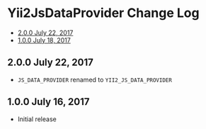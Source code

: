 # Yii2JsDataProvider Change Log

- [2.0.0 July 22, 2017](#200-july-22-2017)
- [1.0.0 July 18, 2017](#100-july-18-2017)

## 2.0.0 July 22, 2017

- `JS_DATA_PROVIDER` renamed to `YII2_JS_DATA_PROVIDER`

## 1.0.0 July 16, 2017

- Initial release
